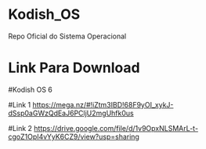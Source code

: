 # Kodish_OS
Repo Oficial do Sistema Operacional

# Link Para Download

#Kodish OS 6 

#Link 1 
https://mega.nz/#!iZtm3IBD!68F9yOI_xykJ-dSsp0aGWzQdEaJ6PCljU2mgUhfk0us

#Link 2 
https://drive.google.com/file/d/1v9OpxNLSMArL-t-cgoZ1OpI4vYyK6CZ9/view?usp=sharing

